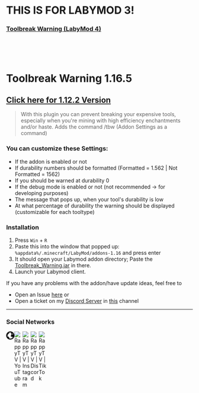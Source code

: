 # THIS IS FOR LABYMOD 3!
### [Toolbreak Warning (LabyMod 4)](https://github.com/RappyLabyAddons/Toolbreak-Warning)

<br>
<br>
<br>

# **Toolbreak Warning 1.16.5**
## [Click here for 1.12.2 Version](https://github.com/RappyLabyAddons/Toolbreak-Warning)
> With this plugin you can prevent breaking your expensive tools, especially when you're mining with high efficiency enchantments and/or haste.
> Adds the command /tbw (Addon Settings as a command)

### You can customize these Settings:
- If the addon is enabled or not
- If durability numbers should be formatted (Formatted = 1.562 | Not Formatted = 1562)
- If you should be warned at durability 0
- If the debug mode is enabled or not (not recommended -> for developing purposes)
- The message that pops up, when your tool's durability is low
- At what percentage of durability the warning should be displayed (customizable for each tooltype)

### Installation
1. Press `Win` + `R`
2. Paste this into the window that popped up: `%appdata%/.minecraft/LabyMod/addons-1.16` and press enter
3. It should open your Labymod addon directory; Paste the [Toolbreak_Warning.jar](https://github.com/RappyLabyAddons/Toolbreak-Warning-1.16.5/releases/download/1.0.0/Toolbreak_Warning.jar) in there.
4. Launch your Labymod client.

If you have any problems with the addon/have update ideas, feel free to
- Open an Issue [here](https://github.com/RappyLabyAddons/Toolbreak-Warning-1.16.5/issues/new/choose)
  or
- Open a ticket on my [Discord Server](https://rappytv.com/server) in [this](https://discord.com/channels/815912035124248587/840285653946204181) channel

---

### Social Networks

[<img align="left" alt="RappyTV | Website" width="22px" src="https://raw.githubusercontent.com/iconic/open-iconic/master/svg/globe.svg" />][website]
[<img align="left" alt="RappyTV | YouTube" width="22px" src="https://cdn.jsdelivr.net/npm/simple-icons@v3/icons/youtube.svg" />][youtube]
[<img align="left" alt="RappyTV | Instagram" width="22px" src="https://cdn.jsdelivr.net/npm/simple-icons@v3/icons/instagram.svg" />][instagram]
[<img align="left" alt="RappyTV | Discord" width="22px" src="https://cdn.jsdelivr.net/npm/simple-icons@v3/icons/discord.svg" />][dcServer]
[<img align="left" alt="RappyTV | TikTok" width="22px" src="https://cdn.jsdelivr.net/npm/simple-icons@v3/icons/tiktok.svg" />][tiktok]

[website]: https://rappytv.com/
[youtube]: https://youtube.com/c/RappyTVTutorials
[instagram]: https://instagram.com/rappyytv
[dcbotplaylist]: https://youtube.com/playlist?list=PL-NddfqjbJVZ2-CGquW0I42J9IGUkXq12
[dcServer]: https://rappytv.com/server
[dcBot]: https://rappytv.com/bot
[tiktok]: https://tiktok.com/@rappytv

